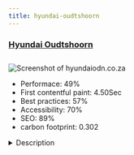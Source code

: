 ```yaml
---
title: hyundai-oudtshoorn
---
```


<div style="height: 3rem">
  <a href="https://www.hyundaiodn.co.za/"><h3>Hyundai Oudtshoorn</h3></a>
</div>
<img loading="lazy" src="/images/thumbs/hyundaiodn.co.za.jpg" alt="Screenshot of hyundaiodn.co.za" />
<ul>
  <li>Performace: 49%</li>
  <li>
    First contentful paint:
    4.50Sec
  </li>
  <li>Best practices: 57%</li>
  <li>Accessibility: 70%</li>
  <li>SEO: 89%</li>
  <li>carbon footprint: 0.302</li>
</ul>
<details>
  <summary>Description</summary>
  <p>Recently acquired by the Capital Motor Group, this dealership is situated close to George, Western Cape, and the clients are largely farmers and manufacturers.  Our brief was to make connecting the client and dealership as effortless as possible, and to provide OEM quality listings of new Hyundai passenger and commercial vehicles.  Live chat, social media links, and clear contact details make it easy for any user to connect with the dealership.  Joomla 3.9x was used together with SP Page Builder to create visually stimulating listings of the Hyundai range.  This site only provides new vehicle listings, service and promotional offers, and a contact form and location information.  SEO is important for this site due to its location, which competes with larger dealerships in this province.To use Joomla 3.9x and SP Page Builder to create an attractive, responsive, and navigation that is effortless, to showcase the range of new Hyundai passenger and commercial vehicles.  Live chat and Facebook messaging allow users to get in contact with the dealership without much effort.   A commercial template was adapted to fit the Corporate identity of the group, organic search results are important as paid ad campaigns are not provided for in the company's budget.  Joomla is ideal as when it is set up correctly, it becomes its own SEO provider,  Client's brief was to connect this site with all other Capital sites, some still nearing completion.</p>
</details>

